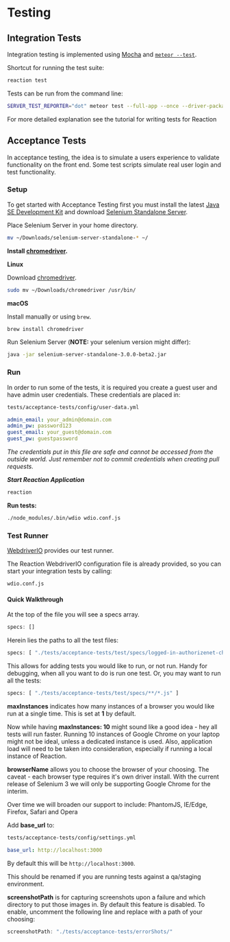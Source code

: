 # Testing

## Integration Tests

Integration testing is implemented using [Mocha](https://mochajs.org/#installation) and [`meteor --test`](https://guide.meteor.com/testing.html).


Shortcut for running the test suite:

```sh
reaction test
```

Tests can be run from the command line:

```sh
SERVER_TEST_REPORTER="dot" meteor test --full-app --once --driver-package dispatch:mocha
```

For more detailed explanation see the tutorial for writing tests for Reaction

## Acceptance Tests

In acceptance testing, the idea is to simulate a users experience to validate functionality on the front end. Some test scripts simulate real user login and test functionality.

### Setup

To get started with Acceptance Testing first you must install the latest [Java SE Development Kit](http://www.oracle.com/technetwork/java/javase/downloads/jdk8-downloads-2133151.html)
and download [Selenium Standalone Server](http://goo.gl/2lZ46z).

Place Selenium Server in your home directory.

```sh
mv ~/Downloads/selenium-server-standalone-* ~/
```

**Install [chromedriver](https://sites.google.com/a/chromium.org/chromedriver/).**

**Linux**

Download [chromedriver](https://sites.google.com/a/chromium.org/chromedriver/).

```sh
sudo mv ~/Downloads/chromedriver /usr/bin/
```

**macOS**

Install manually or using `brew`.

```sh
brew install chromedriver
```

Run Selenium Server (**NOTE:** your selenium version might differ):

```sh
java -jar selenium-server-standalone-3.0.0-beta2.jar
```

### Run

In order to run some of the tests, it is required you create a guest user and have admin user credentials. These credentials are placed in:

```sh
tests/acceptance-tests/config/user-data.yml
```

```yaml
admin_email: your_admin@domain.com
admin_pw: password123
guest_email: your_guest@domain.com
guest_pw: guestpassword
```

_The credentials put in this file are safe and cannot be accessed from the outside world. Just remember not to commit credentials when creating pull requests._

**_Start Reaction Application_**

```sh
reaction
```

**Run tests:**

```sh
./node_modules/.bin/wdio wdio.conf.js
```

### Test Runner

[WebdriverIO](http://webdriver.io/guide/testrunner/gettingstarted.html) provides our test runner.

The Reaction WebdriverIO configuration file is already provided, so you can start your integration tests by calling:

```sh
wdio.conf.js
```

#### Quick Walkthrough

At the top of the file you will see a specs array.

```js
specs: []
```

Herein lies the paths to all the test files:

```js
specs: [ "./tests/acceptance-tests/test/specs/logged-in-authorizenet-checkout.app-test.js" ]
```

This allows for adding tests you would like to run, or not run. Handy for debugging, when all you want to do is run one test. Or, you may want to run all the tests:

```js
specs: [ "./tests/acceptance-tests/test/specs/**/*.js" ]
```

**maxInstances** indicates how many instances of a browser you would like run at a single time. This is set at **1** by default.

Now while having **maxInstances: 10** might sound like a good idea - hey all tests will run faster. Running 10 instances of Google Chrome on your laptop might not be ideal, unless a dedicated instance is used. Also, application load will need to be taken into consideration, especially if running a local instance of Reaction.

**browserName** allows you to choose the browser of your choosing. The caveat - each browser type requires it's own driver install. With the current release of Selenium 3 we will only be supporting Google Chrome for the interim.

Over time we will broaden our support to include: PhantomJS, IE/Edge, Firefox, Safari and Opera

Add **base_url** to:

```sh
tests/acceptance-tests/config/settings.yml
```

```yaml
base_url: http://localhost:3000
```

By default this will be `http://localhost:3000`.

This should be renamed if you are running tests against a qa/staging environment.

**screenshotPath** is for capturing screenshots upon a failure and which directory to put those images in. By default this feature is disabled. To enable, uncomment the following line and replace with a path of your choosing:

```js
screenshotPath: "./tests/acceptance-tests/errorShots/"
```
